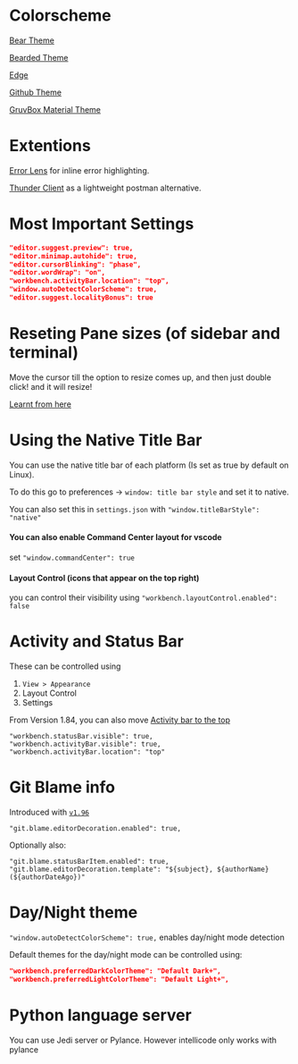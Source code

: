 # Colorscheme 

[Bear Theme](https://marketplace.visualstudio.com/items?itemName=dahong.theme-bear)

[Bearded Theme](https://marketplace.visualstudio.com/items?itemName=BeardedBear.beardedtheme)

[Edge](https://marketplace.visualstudio.com/items?itemName=sainnhe.edge)

[Github Theme](https://marketplace.visualstudio.com/items?itemName=GitHub.github-vscode-theme)

[GruvBox Material Theme](https://marketplace.visualstudio.com/items?itemName=sainnhe.gruvbox-material)

# Extentions
[Error Lens](https://marketplace.visualstudio.com/items?itemName=usernamehw.errorlens) for inline error highlighting.

[Thunder Client](https://marketplace.visualstudio.com/items?itemName=rangav.vscode-thunder-client) as a lightweight postman alternative.

# Most Important Settings

```json
"editor.suggest.preview": true,
"editor.minimap.autohide": true,
"editor.cursorBlinking": "phase",
"editor.wordWrap": "on",
"workbench.activityBar.location": "top",
"window.autoDetectColorScheme": true,
"editor.suggest.localityBonus": true
```

# Reseting Pane sizes (of sidebar and terminal)

Move the cursor till the option to resize comes up, and then just double click! and it will resize!

[Learnt from here](https://dev.to/entrptaher/vscode-trick-reset-the-sidebar-and-terminal-pane-size-5cd1)

# Using the Native Title Bar

You can use the native title bar of each platform (Is set as true by default on Linux).

To do this go to preferences -> `window: title bar style` and set it to native.

You can also set this in `settings.json` with `"window.titleBarStyle": "native"`

#### You can also enable Command Center layout for vscode
set `"window.commandCenter": true`

#### Layout Control (icons that appear on the top right)
you can control their visibility using `"workbench.layoutControl.enabled": false`

# Activity and Status Bar
These can be controlled using 

1. `View > Appearance`
2. Layout Control
3. Settings

From Version 1.84, you can also move [Activity bar to the top](https://code.visualstudio.com/updates/v1_84#_customize-activity-bar-position)

```
"workbench.statusBar.visible": true,
"workbench.activityBar.visible": true,
"workbench.activityBar.location": "top"
```

# Git Blame info 
Introduced with [`v1.96`](https://code.visualstudio.com/updates/v1_96#_source-control)

```
"git.blame.editorDecoration.enabled": true,
```

Optionally also:

```
"git.blame.statusBarItem.enabled": true,
"git.blame.editorDecoration.template": "${subject}, ${authorName} (${authorDateAgo})"
```

# Day/Night theme

`"window.autoDetectColorScheme": true,` enables day/night mode detection

Default themes for the day/night mode can be controlled using:

```json    
"workbench.preferredDarkColorTheme": "Default Dark+",
"workbench.preferredLightColorTheme": "Default Light+",
```

# Python language server
You can use Jedi server or Pylance. However intellicode only works with pylance
